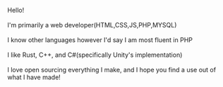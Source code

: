 Hello!
<br><br>
I'm primarily a web developer(HTML,CSS,JS,PHP,MYSQL)
<br><br>
I know other languages however I'd say I am most fluent in PHP
<br><br>
I like Rust, C++, and C#(specifically Unity's implementation)
<br><br>
I love open sourcing everything I make, and I hope you find a use out of what I have made!
<br><br>
